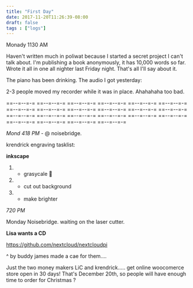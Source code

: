 ```yaml
---
title: "First Day"
date: 2017-11-20T11:26:39-08:00
draft: false
tags : ["logs"]
---
```


Monady 1130 AM

Haven't written much in poliwat because I started a secret project I can't talk about. I'm publishing a book anonymously, it has 10,000 words so far. Wrote it all in one all nighter last Friday night. That's all I'll say about it.

The piano has been drinking. The audio I got yesterday:

2-3 people moved my recorder while it was in place. Ahahahaha too bad.



==--=--=-= ==--=--=-= ==--=--=-= ==--=--=-= ==--=--=-= ==--=--=-= ==--=--=-= ==--=--=-= ==--=--=-= ==--=--=-= ==--=--=-= ==--=--=-= ==--=--=-= ==--=--=-= ==--=--=-= ==--=--=-= ==--=--=-= ==--=--=-= ==--=--=-= ==--=--=-= ==--=--=-= ==--=--=-=

*Mond 418 PM* - @ noisebridge.


krendrick engraving tasklist:

**inkscape**
1. - grasycale 🐝
2. - cut out background
3. - make brighter


*720 PM*

Monday Noisebridge. waiting on the laser cutter.


**Lisa wants a CD**


https://github.com/nextcloud/nextcloudpi

^ by buddy james made a cae for them....


Just the two money makers LiC and krendrick..... get online woocomerce store open in 30 days! That's December 20th, so people will have enough time to order for Christmas ?
